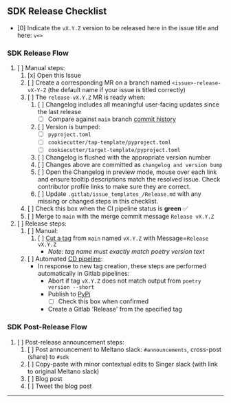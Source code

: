 [//]: # (NOTE: This Release template is for Admin-Use only. If you've reached this template in error, please select another template from the list.)


## SDK Release Checklist

- [0] Indicate the `vX.Y.Z` version to be released here in the issue title and here: `v<>`

### SDK Release Flow

1. [ ] Manual steps:
    1. [x] Open this Issue
    2. [ ] Create a corresponding MR on a branch named `<issue>-release-vX-Y-Z` (the default name if your issue is titled correctly)
    3. [ ] The `release-vX.Y.Z` MR is ready when:
        1. [ ] Changelog includes all meaningful user-facing updates since the last release
            - [ ] Compare against `main` branch [commit history](https://gitlab.com/meltano/singer-sdk/-/commits/main)
        2. [ ] Version is bumped:
            - [ ] `pyproject.toml`
            - [ ] `cookiecutter/tap-template/pyproject.toml`
            - [ ] `cookiecutter/target-template/pyproject.toml`
        3. [ ] Changelog is flushed with the appropriate version number
        4. [ ] Changes above are committed as `changelog and version bump`
        5. [ ] Open the Changelog in preview mode, mouse over each link and ensure tooltip descriptions match the resolved issue. Check contributor profile links to make sure they are correct.
        6. [ ] Update `.gitlab/issue_templates_/Release.md` with any missing or changed steps in this checklist.
    4. [ ] Check this box when the CI pipeline status is **green** :white_check_mark:
    5. [ ] Merge to `main` with the merge commit message `Release vX.Y.Z`
2. [ ] Release steps:
   1. [ ] Manual:
      1. [ ] [Cut a tag](https://gitlab.com/meltano/singer-sdk/-/tags/new) from `main` named `vX.Y.Z` with Message=`Release vX.Y.Z`
           - _Note: tag name must exactly match poetry version text_
   2. [ ] Automated [CD pipeline](https://gitlab.com/meltano/singer-sdk/-/pipelines?scope=tags):
       - In response to new tag creation, these steps are performed automatically in Gitlab pipelines:
           - Abort if tag `vX.Y.Z` does not match output from `poetry version --short`
           - Publish to [PyPi](https://pypi.org/project/singer-sdk/#history)
               - [ ] Check this box when confirmed
           - Create a Gitlab 'Release' from the specified tag

### SDK Post-Release Flow

1. [ ] Post-release announcement steps:
    1. [ ] Post announcement to Meltano slack: `#announcements`, cross-post (share) to `#sdk`
    2. [ ] Copy-paste with minor contextual edits to Singer slack (with link to original Meltano slack)
    3. [ ] Blog post
    4. [ ] Tweet the blog post


----------------
